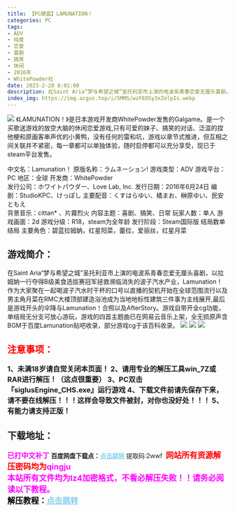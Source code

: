 ```yaml
---
title: 【PC硬盘】LAMUNATION！
categories: PC
tags:
- ADV
- 纯爱
- 恋爱
- 喜剧
- 搞笑
- 休闲
- 2016年
- WhitePowder社
date: 2023-2-20 8:01:00
description: 在Saint Aria“梦与希望之城”圣托利亚市上演的电波系青春恋爱无厘头喜剧，以拉姆妠一行夺得B级美食选拔赛冠军拯救濒临消失的波子汽水产业，Lamunation！作为大家聚在一起喝波子汽水时干杯的口号以直播的契机开始在全球范围流行以及男主角月菜在RMC大楼顶部建造浴池成为当地地标性建筑三件事为主线展开,最后是游戏开头的伞降与Lamunation！合照以及AfterStory。游戏自带开全cg功能，单结局无分支可放心游玩，游戏的四首主题曲已在网易云音乐上架，全无损原声含BGM于百度Lamunation贴吧收录，部分游戏cg于该百科收录。
index_img: https://img.acgus.top/i/SMMS/wzFEOSy3xZolpIs.webp
---
```

![](https://img.acgus.top/i/SMMS/wzFEOSy3xZolpIs.webp)
《LAMUNATION！》是日本游戏开发商WhitePowder发售的Galgame。是一个买歌送游戏的放空大脑的休闲恋爱游戏,只有可爱的妹子、搞笑的对话、泛滥的捏他梗和原画客串声优的小黄鸭，没有任何的雷和坑，游戏以章节式推进，但互相之间关联并不紧密，每一章都可以单独体验，随时启停都可以充分享受，现已于steam平台发售。

中文名：Lamunation！
原版名称：ラムネーション!
游戏类型：ADV
游戏平台：PC
地区：全球
开发商：WhitePowder  
发行公司：ホワイトパウダー、Love Lab, Inc.
发行日期：2016年6月24日
编剧：StudioKPC、けっぽし 
主要配音：くすはらゆい、橘まお、榊原ゆい、民安ともえ  
背景音乐：cittan* 、片霧烈火
内容主题：喜剧、搞笑、日常
玩家人数：单人
游戏画面：2d
游戏分级：R18，steam为全年龄
发行阶段：Steam国际版
结局数单结局
主要角色：碧蓝拉姆妠，红星阳菜，蕾拉，爱丽丝，红星月菜

## 游戏简介：
在Saint Aria“梦与希望之城”圣托利亚市上演的电波系青春恋爱无厘头喜剧，以拉姆妠一行夺得B级美食选拔赛冠军拯救濒临消失的波子汽水产业，Lamunation！作为大家聚在一起喝波子汽水时干杯的口号以直播的契机开始在全球范围流行以及男主角月菜在RMC大楼顶部建造浴池成为当地地标性建筑三件事为主线展开,最后是游戏开头的伞降与Lamunation！合照以及AfterStory。游戏自带开全cg功能，单结局无分支可放心游玩，游戏的四首主题曲已在网易云音乐上架，全无损原声含BGM于百度Lamunation贴吧收录，部分游戏cg于该百科收录。
![](https://img.acgus.top/i/SMMS/duVIrtlWjvG9Nfo.webp)
![](https://img.acgus.top/i/SMMS/arSpnXqWBA34boD.webp)
![](https://img.acgus.top/i/SMMS/IFb4NVT2rfLtXDm.webp)





## <font color=#FF0000 >注意事项：</font>
<font size=3><b>1、未满18岁请自觉关闭本页面！
2、请用专业的解压工具win_7Z或RAR进行解压！（这点很重要）
3、PC双击『siglusEngine_CHS.exe』运行游戏
4、下载文件前请先保存下来，请不要在线解压！！！这样会导致文件被封，对你也没好处！！！
5、有能力请支持正版！</b></font>

## 下载地址：
<font color=#FF00FF size=3><b>已打中文补丁</b></font>
<b>百度网盘下载点：</b><a href="https://pan.baidu.com/s/1AeIg9kEfgQjmn8jgmMO2jA?pwd=2wwf" style="color: #87CEEB;"><b>点击跳转</b></a> 提取码:2wwf
<a style="padding: 0" href="https://post.qingju.org/AD/"><img style="max-width:100%" src="https://img.acgus.top/i/2024/07/478f689b8021d8d499ab43d21acf137a.gif" alt=""></a>
<b><font color=#FF0000 size=4>网站所有资源解压密码均为</b></font><b><font color=#FF00FF size=4>qingju</font><font color=#FF0000 ></font></b><br><b><font color=#FF00FF size=4>本站所有文件均为lz4加密格式，不看必解压失败！！请务必阅读以下教程。</b></font><br><b><font color=#000 size=4>解压教程：</b><a href="https://post.qingju.org/tutorial/000/" style="color: #87CEEB;"><b>点击跳转</b></a>